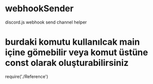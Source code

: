 # webhookSender
discord.js webhook send channel helper

# burdaki komutu kullanılcak main içine gömebilir veya komut üstüne const olarak oluşturabilirsiniz
require('./Reference')
